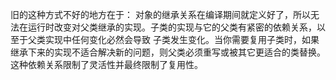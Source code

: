 旧的这种方式不好的地方在于：
    对象的继承关系在编译期间就定义好了，所以无法在运行时改变对父类继承的实现。子类的实现与它的父类有紧密的依赖关系，以至于父类实现中任何变化必然会导致
    子类发生变化。当你需要复用子类时，如果继承下来的实现不适合解决新的问题，则父类必须重写或被其它更适合的类替换。这种依赖关系限制了灵活性并最终限制了复用性。